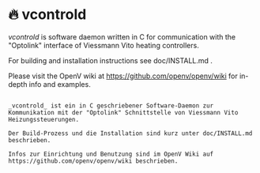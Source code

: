 # :fire: vcontrold

_vcontrold_ is software daemon written in C for communication with the "Optolink" interface of Viessmann Vito heating controllers.

For building and installation instructions see doc/INSTALL.md .

Please visit the OpenV wiki at https://github.com/openv/openv/wiki for in-depth info and examples.

~~~

_vcontrold_ ist ein in C geschriebener Software-Daemon zur Kommunikation mit der "Optolink" Schnittstelle von Viessmann Vito Heizungssteuerungen.

Der Build-Prozess und die Installation sind kurz unter doc/INSTALL.md beschrieben.

Infos zur Einrichtung und Benutzung sind im OpenV Wiki auf https://github.com/openv/openv/wiki beschrieben.
